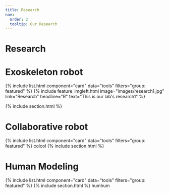 ```yaml
---
title: Research
nav:
  order: 2
  tooltip: Our Research
---
```


# <i class="fas fa-search"></i> Research


# Exoskeleton robot
{% include list.html component="card" data="tools" filters="group: featured" %}
{%
  include feature_imgleft.html
  image="images/research1.jpg"
  link="Research"
  headline="R"
  text="This is our lab's research1"
%}

{% include section.html %}

# Collaborative robot
{% include list.html component="card" data="tools" filters="group: featured" %}
colcol
{% include section.html %}

# Human Modeling
{% include list.html component="card" data="tools" filters="group: featured" %}
{% include section.html %}
humhum


